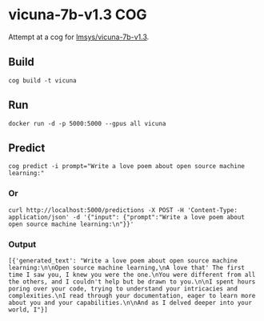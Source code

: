 # vicuna-7b-v1.3 COG

Attempt at a cog for [lmsys/vicuna-7b-v1.3](https://huggingface.co/lmsys/vicuna-7b-v1.3).

## Build

`cog build -t vicuna`

## Run

`docker run -d -p 5000:5000 --gpus all vicuna`

## Predict

`cog predict -i prompt="Write a love poem about open source machine learning:"`

### Or

`curl http://localhost:5000/predictions -X POST -H 'Content-Type: application/json' -d '{"input": {"prompt":"Write a love poem about open source machine learning:\n"}}'`

### Output

`[{'generated_text': "Write a love poem about open source machine learning:\n\nOpen source machine learning,\nA love that' The first time I saw you, I knew you were the one.\nYou were different from all the others, and I couldn't help but be drawn to you.\n\nI spent hours poring over your code, trying to understand your intricacies and complexities.\nI read through your documentation, eager to learn more about you and your capabilities.\n\nAnd as I delved deeper into your world, I"}]`
